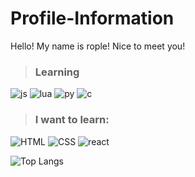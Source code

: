# Profile-Information

Hello! My name is rople! Nice to meet you!


 > ### Learning
![js](https://img.shields.io/badge/JavaScript-F7DF1E?style=for-the-badge&logo=JavaScript&logoColor=white) 
![lua](https://img.shields.io/badge/Lua-2C2D72?style=for-the-badge&logo=lua&logoColor=white)
![py](https://img.shields.io/badge/Python-3776AB?style=for-the-badge&logo=python&logoColor=white)
![c](https://img.shields.io/badge/C-00599C?style=for-the-badge&logo=c&logoColor=white)

> ### I want to learn:
![HTML](https://img.shields.io/badge/HTML-239120?style=for-the-badge&logo=html5&logoColor=white)
![CSS](https://img.shields.io/badge/CSS-239120?&style=for-the-badge&logo=css3&logoColor=white)
![react](https://img.shields.io/badge/React-20232A?style=for-the-badge&logo=react&logoColor=61DAFB)


![Top Langs](https://github-readme-stats.vercel.app/api/top-langs/?Rople-ONR=anuraghazra&layout=compact)


